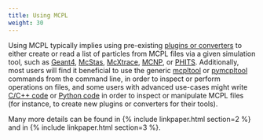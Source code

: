 ```yaml
---
title: Using MCPL
weight: 30
---
```


Using MCPL typically implies using pre-existing [plugins or converters](LOCAL:hooks/) to either create or read a list of particles from MCPL files via a given simulation tool, such as [Geant4](LOCAL:hooks_geant4/), [McStas](LOCAL:hooks_mcstas/), [McXtrace](LOCAL:hooks_mcxtrace/), [MCNP](LOCAL:hooks_mcnp/), or [PHITS](LOCAL:hooks_phits/). Additionally, most users will find it beneficial to use the generic [mcpltool](LOCAL:usage_cmdline/) or [pymcpltool](LOCAL:usage_cmdline/) commands from the command line, in order to inspect or perform operations on files, and some users with advanced use-cases might write [C/C++ code](LOCAL:usage_c/) or [Python code](LOCAL:usage_python/) in order to inspect or manipulate MCPL files (for instance, to create new plugins or converters for their tools).

Many more details can be found in {% include linkpaper.html section=2 %} and in {% include linkpaper.html section=3 %}.
